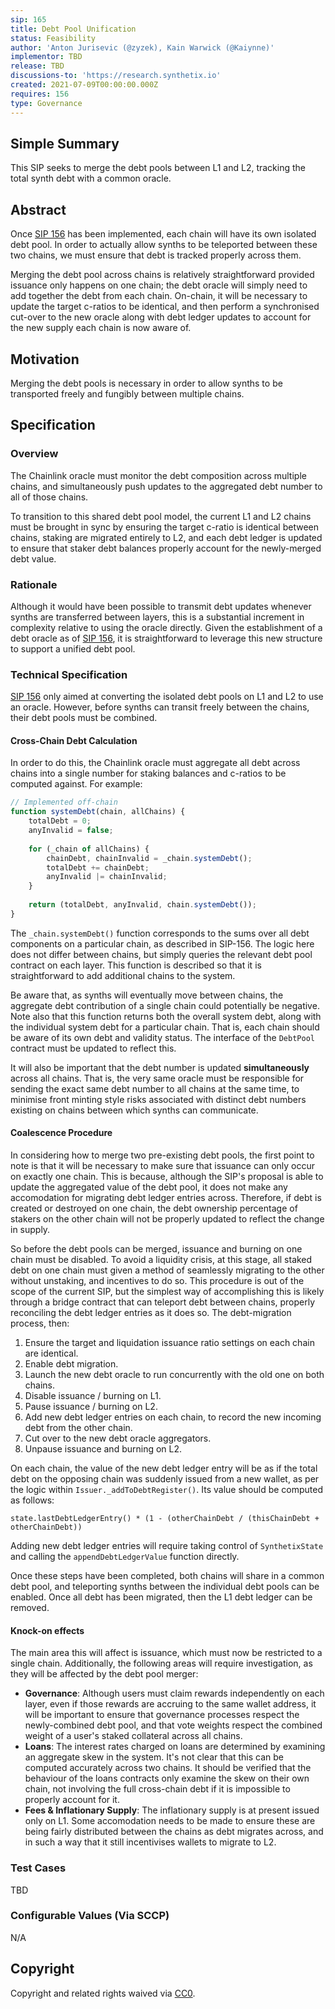 ```yaml
---
sip: 165
title: Debt Pool Unification
status: Feasibility
author: 'Anton Jurisevic (@zyzek), Kain Warwick (@Kaiynne)'
implementor: TBD
release: TBD
discussions-to: 'https://research.synthetix.io'
created: 2021-07-09T00:00:00.000Z
requires: 156
type: Governance
---
```


## Simple Summary
<!--"If you can't explain it simply, you don't understand it well enough." Simply describe the outcome the proposed changes intends to achieve. This should be non-technical and accessible to a casual community member.-->

This SIP seeks to merge the debt pools between L1 and L2, tracking the total synth debt with a common oracle.

## Abstract

Once [SIP 156](https://sips.synthetix.io/sips/sip-156) has been implemented, each chain will have its own
isolated debt pool. In order to actually allow synths to be teleported between these two chains,
we must ensure that debt is tracked properly across them.

Merging the debt pool across chains is relatively straightforward provided issuance
only happens on one chain; the debt oracle
will simply need to add together the debt from each chain. On-chain, it will be necessary
to update the target c-ratios to be identical, and then perform a synchronised cut-over to the new
oracle along with debt ledger updates to account for the new supply each chain is now aware of.

## Motivation
<!--This is the problem statement. This is the *why* of the SIP. It should clearly explain *why* the current state of the protocol is inadequate.  It is critical that you explain *why* the change is needed, if the SIP proposes changing how something is calculated, you must address *why* the current calculation is innaccurate or wrong. This is not the place to describe how the SIP will address the issue!-->

Merging the debt pools is necessary in order to allow synths to be transported freely and fungibly between
multiple chains.

## Specification
<!--The specification should describe the syntax and semantics of any new feature, there are five sections
1. Overview
2. Rationale
3. Technical Specification
4. Test Cases
5. Configurable Values
-->

### Overview

The Chainlink oracle must monitor the debt composition across multiple chains, and simultaneously push updates to
the aggregated debt number to all of those chains.

To transition to this shared debt pool model, the current L1 and L2 chains must be brought in sync by ensuring
the target c-ratio is identical between chains, staking are migrated entirely to L2,
and each debt ledger is updated to ensure that staker debt balances properly account for the newly-merged debt value.

### Rationale

Although it would have been possible to transmit debt updates whenever synths are transferred between
layers, this is a substantial increment in complexity relative to using the oracle directly.
Given the establishment of a debt oracle as of [SIP 156](https://sips.synthetix.io/sips/sip-156),
it is straightforward to leverage this new structure to support a unified debt pool.

### Technical Specification
<!--The technical specification should outline the public API of the changes proposed. That is, changes to any of the interfaces Synthetix currently exposes or the creations of new ones.-->

[SIP 156](https://sips.synthetix.io/sips/sip-156) only aimed at converting the isolated
debt pools on L1 and L2 to use an oracle. However, before synths can transit freely between the chains,
their debt pools must be combined.

#### Cross-Chain Debt Calculation 

In order to do this, the Chainlink oracle must aggregate all debt across chains into a single number
for staking balances and c-ratios to be computed against. For example:

```javascript
// Implemented off-chain
function systemDebt(chain, allChains) {
    totalDebt = 0;
    anyInvalid = false;
    
    for (_chain of allChains) {
        chainDebt, chainInvalid = _chain.systemDebt();
        totalDebt += chainDebt;
        anyInvalid |= chainInvalid;
    }
    
    return (totalDebt, anyInvalid, chain.systemDebt());
}
```

The `_chain.systemDebt()` function corresponds to the sums over all debt components
on a particular chain, as described in SIP-156. The logic here does not differ between chains,
but simply queries the relevant debt pool contract on each layer. This function is described
so that it is straightforward to add additional chains to the system.

Be aware that, as synths will eventually move between chains,
the aggregate debt contribution of a single chain could potentially be negative.
Note also that this function returns both the overall system debt, along with
the individual system debt for a particular chain. That is, each chain should be
aware of its own debt and validity status. The interface of the `DebtPool` contract must be updated
to reflect this.

It will also be important that the debt number is updated **simultaneously** across all chains.
That is, the very same oracle must be responsible for sending the exact same debt number to all chains
at the same time, to minimise front minting style risks associated with distinct debt numbers existing
on chains between which synths can communicate.

#### Coalescence Procedure

In considering how to merge two pre-existing debt pools, the first point to note is that
it will be necessary to make sure that issuance can only occur on exactly one chain.
This is because, although the SIP's proposal is able to update the aggregated value of the debt pool,
it does not make any accomodation for migrating debt ledger entries across. Therefore, if debt is
created or destroyed on one chain, the debt ownership percentage of stakers on the other chain will
not be properly updated to reflect the change in supply.

So before the debt pools can be merged, issuance and burning on one chain must be disabled.
To avoid a liquidity crisis, at this stage, all staked debt on one chain must given a method of
seamlessly migrating to the other without unstaking, and incentives to do so.
This procedure is out of the scope of the current SIP, but the simplest way of accomplishing this
is likely through a bridge contract that can teleport debt between chains, properly reconciling the
debt ledger entries as it does so. The debt-migration process, then:

1. Ensure the target and liquidation issuance ratio settings on each chain are identical.
2. Enable debt migration.
3. Launch the new debt oracle to run concurrently with the old one on both chains.
4. Disable issuance / burning on L1.
5. Pause issuance / burning on L2.
6. Add new debt ledger entries on each chain, to record the new incoming debt from the other chain.
7. Cut over to the new debt oracle aggregators.
8. Unpause issuance and burning on L2.

On each chain, the value of the new debt ledger entry will be as if the total debt on the opposing chain
was suddenly issued from a new wallet, as per the logic within `Issuer._addToDebtRegister()`.
Its value should be computed as follows:

`state.lastDebtLedgerEntry() * (1 - (otherChainDebt / (thisChainDebt + otherChainDebt))`

Adding new debt ledger entries will require taking control of `SynthetixState` and calling the
`appendDebtLedgerValue` function directly.

Once these steps have been completed, both chains will share in a common debt pool, and teleporting
synths between the individual debt pools can be enabled. Once all debt has been migrated, then the L1 debt
ledger can be removed.

#### Knock-on effects

The main area this will affect is issuance, which must now be restricted to a single chain.
Additionally, the following areas will require investigation, as they will be affected by the debt pool merger:

* **Governance**: Although users must claim rewards independently on each layer, even if those rewards are accruing to the same 
  wallet address, it will be important to ensure that governance processes respect the newly-combined debt pool, and that 
  vote weights respect the combined weight of a user's staked collateral across all chains.
* **Loans**: The interest rates charged on loans are determined by examining an aggregate skew in the system. It's not 
  clear that this can be computed accurately across two chains. It should be verified that the behaviour of the loans
  contracts only examine the skew on their own chain, not involving the full cross-chain debt
  if it is impossible to properly account for it.
* **Fees & Inflationary Supply**: The inflationary supply is at present issued only on L1. Some accomodation needs to be
  made to ensure these are being fairly distributed between the chains as debt migrates across, and in such
  a way that it still incentivises wallets to migrate to L2.

### Test Cases
<!--Test cases for an implementation are mandatory for SIPs but can be included with the implementation..-->

TBD

### Configurable Values (Via SCCP)
<!--Please list all values configurable via SCCP under this implementation.-->

N/A

## Copyright
Copyright and related rights waived via [CC0](https://creativecommons.org/publicdomain/zero/1.0/).
